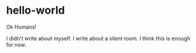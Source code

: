 # hello-world

Ok Humans!

I didn't write about myself. I write about a silent room. I think this is enough for now.
